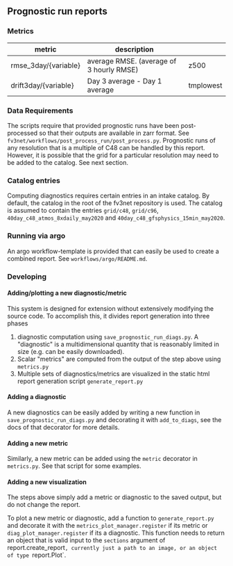 ## Prognostic run reports

### Metrics

| metric |  description| |
|-|-|-|
|rmse_3day/{variable} | average RMSE. (average of 3 hourly RMSE)| z500 |
|drift3day/{variable} |  Day 3 average - Day 1 average | tmplowest |

### Data Requirements

 The scripts require that provided prognostic runs have been post-processed
 so that their outputs are available in zarr format. See
 `fv3net/workflows/post_process_run/post_process.py`. Prognostic runs of any
 resolution that is a multiple of C48 can be handled by this report. However,
 it is possible that the grid for a particular resolution may need to be added
 to the catalog. See next section.


 ### Catalog entries

 Computing diagnostics requires certain entries in an intake catalog. By default,
 the catalog in the root of the fv3net repository is used. The catalog is assumed to
 contain the entries `grid/c48`, `grid/c96`, `40day_c48_atmos_8xdaily_may2020` and
 `40day_c48_gfsphysics_15min_may2020`.


### Running via argo

An argo workflow-template is provided that can easily be used to create a combined report. See `workflows/argo/README.md`.

### Developing

#### Adding/plotting a new diagnostic/metric

This system is designed for extension without extensively modifying the
source code. To accomplish this, it divides report generation into three
phases

1. diagnostic computation using `save_prognostic_run_diags.py`. A "diagnostic" is a multidimensional quantity 
   that is reasonably limited in size (e.g. can be easily downloaded).
1. Scalar "metrics" are computed from the output of the step above using `metrics.py`
1. Multiple sets of diagnostics/metrics are visualized in the static html report 
   generation script `generate_report.py`

#### Adding a diagnostic

A new diagnostics can be easily added by writing a new function in
`save_prognostic_run_diags.py` and decorating it with `add_to_diags`, see the
docs of that decorator for more details.

#### Adding a new metric

Similarly, a new metric can be added using the `metric` decorator in `metrics.py`. See that script for some examples.

#### Adding a new visualization

The steps above simply add a metric or diagnostic to the saved output, but do
not change the report.

To plot a new metric or diagnostic, add a function to `generate_report.py`
and decorate it with the `metrics_plot_manager.register` if its metric or
`diag_plot_manager.register` if its a diagnostic. This function needs to
return an object that is valid input to the `sections` argument of
report.create_report`, currently just a path to an image, or an object of
type `report.Plot`.
